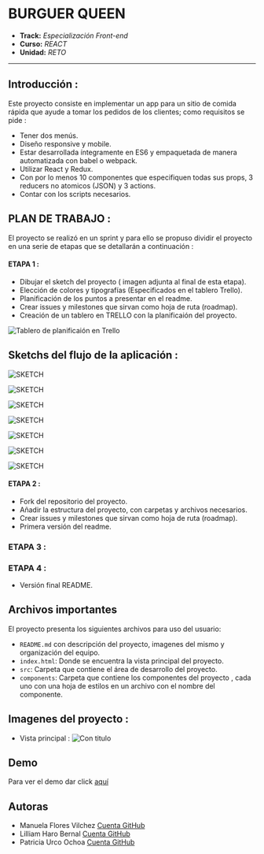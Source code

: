 
# BURGUER QUEEN

* **Track:** _Especialización Front-end_
* **Curso:** _REACT_
* **Unidad:** _RETO_

***

## Introducción :
Este proyecto consiste en implementar un app para un sitio de comida rápida que ayude a tomar los pedidos de los clientes; como requisitos se pide : 
* Tener dos menús.
* Diseño responsive y mobile.
* Estar desarrollada íntegramente en ES6 y empaquetada de manera automatizada con babel o webpack.
* Utilizar React y Redux.
* Con por lo menos 10 componentes que especifiquen todas sus props, 3 reducers no atomicos (JSON) y 3 actions.
* Contar con los scripts necesarios.


## PLAN DE TRABAJO : 

El proyecto se realizó en un sprint y para ello se propuso dividir el proyecto en una serie de etapas que se detallarán a continuación :

#### ETAPA 1 : 
* Dibujar el sketch del proyecto ( imagen adjunta al final de esta etapa).
* Elección de colores y tipografías (Especificados en el tablero Trello).
* Planificación de los puntos a  presentar en el readme.
* Crear issues y milestones que sirvan como hoja de ruta (roadmap).
* Creación de un tablero  en TRELLO con la planificaión del proyecto.

![Tablero de planificaión en Trello](assets/images/trello.png)

## Sketchs del flujo de la aplicación :

![SKETCH](assets/images/1.jpg)

![SKETCH](assets/images/2.jpg)

![SKETCH](assets/images/3.jpg)

![SKETCH](assets/images/4.jpg)

![SKETCH](assets/images/5.jpg)

![SKETCH](assets/images/6.jpg)

![SKETCH](assets/images/7.jpg)


#### ETAPA 2 :

* Fork del repositorio del proyecto.
* Añadir la estructura del proyecto, con carpetas y archivos necesarios.
* Crear issues y milestones que sirvan como hoja de ruta (roadmap).
* Primera versión del readme.

### ETAPA 3 :


### ETAPA 4 :

* Versión final README.

## Archivos importantes

El proyecto presenta los siguientes archivos para uso del usuario:

* `README.md` con descripción del proyecto, imagenes del mismo y organización del equipo.
* `index.html`: Donde se encuentra la vista principal del proyecto.
* `src`: Carpeta que contiene el área de desarrollo del proyecto. 
* `components`: Carpeta que contiene los componentes del proyecto , cada uno con una hoja de estilos en un archivo con el nombre del componente.

## Imagenes del proyecto :

* Vista principal :
![Con titulo]()

## Demo
Para ver el demo dar click [aquí]( "titulo")


## Autoras

* Manuela Flores Vilchez [Cuenta GitHub ](https://github.com/ManuelaFlores "titulo")
* Lilliam Haro Bernal [Cuenta GitHub ]( https://github.com/LilliamHaro "titulo")
* Patricia Urco Ochoa [Cuenta GitHub ](https://github.com/Patty8909 "titulo")

